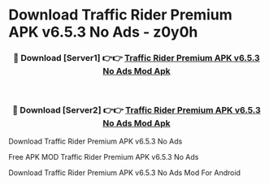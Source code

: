 # Download Traffic Rider Premium APK v6.5.3 No Ads - z0y0h



<div align="center">
<h3>🔴 Download [Server1] 👉👉 <a href="https://momento.my/?title=Traffic_Rider_Premium_APK_v6.5.3_No_Ads">Traffic Rider Premium APK v6.5.3 No Ads Mod Apk</a></h3><br>

<h3>🔴 Download [Server2] 👉👉 <a href="https://momento.my/?title=Traffic_Rider_Premium_APK_v6.5.3_No_Ads">Traffic Rider Premium APK v6.5.3 No Ads Mod Apk</a></h3>
</div>



Download Traffic Rider Premium APK v6.5.3 No Ads 

Free APK MOD Traffic Rider Premium APK v6.5.3 No Ads 

Download Traffic Rider Premium APK v6.5.3 No Ads Mod For Android
